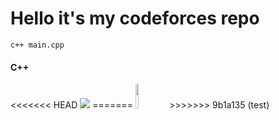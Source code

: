<h1>Hello it's my codeforces repo</h1>

<code>c++ main.cpp</code>
<h4>C++</h4>
<<<<<<< HEAD
<img src="https://upload.wikimedia.org/wikipedia/commons/thumb/1/18/ISO_C%2B%2B_Logo.svg/800px-ISO_C%2B%2B_Logo.svg.png">
=======
<img width=10% src="https://upload.wikimedia.org/wikipedia/commons/thumb/1/18/ISO_C%2B%2B_Logo.svg/800px-ISO_C%2B%2B_Logo.svg.png">
>>>>>>> 9b1a135 (test)
